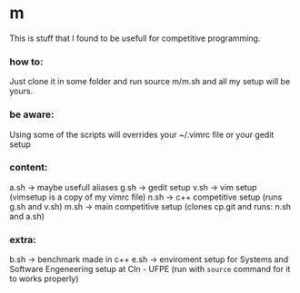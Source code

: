 # m
This is stuff that I found to be usefull for competitive programming.

### how to:
Just clone it in some folder and run source m/m.sh and all my setup will be yours.

### be aware:
Using some of the scripts will overrides your ~/.vimrc file or your gedit setup

### content:
a.sh -> maybe usefull aliases
g.sh -> gedit setup
v.sh -> vim setup (vimsetup is a copy of my vimrc file)
n.sh -> c++ competitive setup (runs g.sh and v.sh)
m.sh -> main competitive setup (clones cp.git and runs: n.sh and a.sh)

### extra:
b.sh -> benchmark made in c++
e.sh -> enviroment setup for Systems and Software Engeneering setup at CIn - UFPE (run with `source` command for it to works properly)